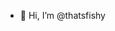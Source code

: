 - 👋 Hi, I’m @thatsfishy

<!---
thatsfishy/thatsfishy is a ✨ special ✨ repository because its `README.md` (this file) appears on your GitHub profile.
You can click the Preview link to take a look at your changes.
--->
